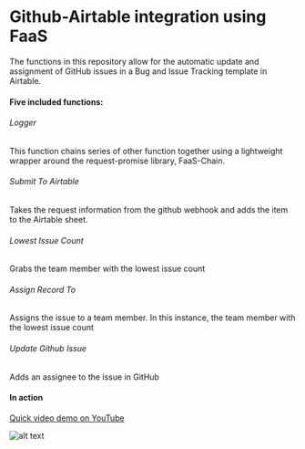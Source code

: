 # Github-Airtable integration using FaaS

The functions in this repository allow for the automatic update and assignment
of GitHub issues in a Bug and Issue Tracking template in Airtable.

#### Five included functions:
###### Logger
This function chains series of other function together using a lightweight
wrapper around the request-promise library, FaaS-Chain.

###### Submit To Airtable
Takes the request information from the github webhook and adds the item to the
Airtable sheet.

###### Lowest Issue Count
Grabs the team member with the lowest issue count

###### Assign Record To
Assigns the issue to a team member. In this instance, the team member with
the lowest issue count

###### Update Github Issue
Adds an assignee to the issue in GitHub

#### In action
[Quick video demo on YouTube](https://www.youtube.com/watch?v=6dORD3_E5aU&t=1s)



![alt text](https://s3.amazonaws.com/aafrey-random/github-to-airtable.gif)
